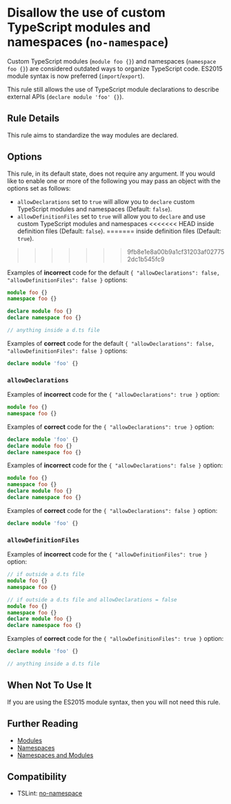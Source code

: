 # Disallow the use of custom TypeScript modules and namespaces (`no-namespace`)

Custom TypeScript modules (`module foo {}`) and namespaces (`namespace foo {}`) are considered outdated
ways to organize TypeScript code. ES2015 module syntax is now preferred (`import`/`export`).

This rule still allows the use of TypeScript module declarations to describe external APIs (`declare module 'foo' {}`).

## Rule Details

This rule aims to standardize the way modules are declared.

## Options

This rule, in its default state, does not require any argument. If you would like to enable one
or more of the following you may pass an object with the options set as follows:

- `allowDeclarations` set to `true` will allow you to `declare` custom TypeScript modules and namespaces (Default: `false`).
- `allowDefinitionFiles` set to `true` will allow you to `declare` and use custom TypeScript modules and namespaces
<<<<<<< HEAD
  inside definition files (Default: `false`).
=======
  inside definition files (Default: `true`).
>>>>>>> 9fb8e1e8a00b9a1cf31203af027752dc1b545fc9

Examples of **incorrect** code for the default `{ "allowDeclarations": false, "allowDefinitionFiles": false }` options:

```ts
module foo {}
namespace foo {}

declare module foo {}
declare namespace foo {}

// anything inside a d.ts file
```

Examples of **correct** code for the default `{ "allowDeclarations": false, "allowDefinitionFiles": false }` options:

```ts
declare module 'foo' {}
```

### `allowDeclarations`

Examples of **incorrect** code for the `{ "allowDeclarations": true }` option:

```ts
module foo {}
namespace foo {}
```

Examples of **correct** code for the `{ "allowDeclarations": true }` option:

```ts
declare module 'foo' {}
declare module foo {}
declare namespace foo {}
```

Examples of **incorrect** code for the `{ "allowDeclarations": false }` option:

```ts
module foo {}
namespace foo {}
declare module foo {}
declare namespace foo {}
```

Examples of **correct** code for the `{ "allowDeclarations": false }` option:

```ts
declare module 'foo' {}
```

### `allowDefinitionFiles`

Examples of **incorrect** code for the `{ "allowDefinitionFiles": true }` option:

```ts
// if outside a d.ts file
module foo {}
namespace foo {}

// if outside a d.ts file and allowDeclarations = false
module foo {}
namespace foo {}
declare module foo {}
declare namespace foo {}
```

Examples of **correct** code for the `{ "allowDefinitionFiles": true }` option:

```ts
declare module 'foo' {}

// anything inside a d.ts file
```

## When Not To Use It

If you are using the ES2015 module syntax, then you will not need this rule.

## Further Reading

- [Modules](https://www.typescriptlang.org/docs/handbook/modules.html)
- [Namespaces](https://www.typescriptlang.org/docs/handbook/namespaces.html)
- [Namespaces and Modules](https://www.typescriptlang.org/docs/handbook/namespaces-and-modules.html)

## Compatibility

- TSLint: [no-namespace](https://palantir.github.io/tslint/rules/no-namespace/)
